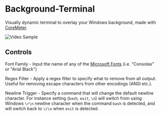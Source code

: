 # Background-Terminal

Visually dynamic terminal to overlay your Windows background, made with <a href="https://www.nuget.org/packages/CoreMeter/">CoreMeter</a>.

![Video Sample](https://s7.gifyu.com/images/wallpaperdemoresultcutgif.gif)

## Controls

Font Family - Input the name of any of the [Microsoft Fonts](https://learn.microsoft.com/en-us/typography/font-list/) (i.e. "Consolas" or "Arial Black")

Regex Filter - Apply a regex filter to specify what to remove from all output. Useful for removing escape characters from other encodings (ANSI etc.).

Newline Trigger - Specify a command that will change the default newline character. For instance setting (`bash`,  `exit`, `\n`) will switch from using Windows `\r\n` newline character when the command `bash` is detected, and will switch back to `\r\n` when `exit` is detected. 

